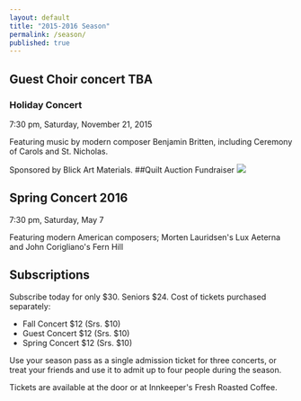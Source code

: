 ```yaml
---
layout: default
title: "2015-2016 Season"
permalink: /season/
published: true
---
```






## Guest Choir concert TBA

### Holiday Concert
7:30 pm, Saturday, November 21, 2015  

Featuring music by modern composer Benjamin Britten, including Ceremony of Carols and St. Nicholas.

Sponsored by Blick Art Materials.
##Quilt Auction Fundraiser
![]({{site.baseurl}}//12654440_1003359943070906_1344338335827563063_n.jpg)



## Spring Concert 2016
7:30 pm, Saturday, May 7

Featuring modern American composers; Morten Lauridsen's Lux Aeterna and John Corigliano's Fern Hill 

## Subscriptions
Subscribe today for only $30. Seniors $24.
Cost of tickets purchased separately:

* Fall Concert $12 (Srs. $10)
* Guest Concert $12 (Srs. $10)
* Spring Concert $12 (Srs. $10)

Use your season pass as a single admission ticket for three concerts, or treat your friends and use it to admit up to four people during the season.

Tickets are available at the door or at Innkeeper's Fresh Roasted Coffee.
